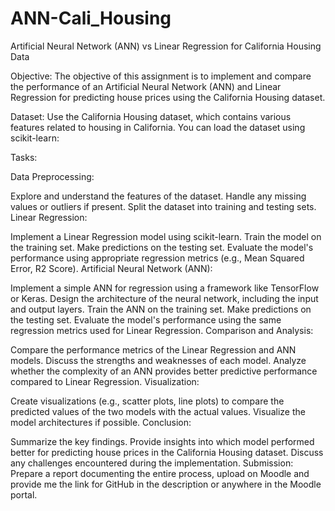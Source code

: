# ANN-Cali_Housing

Artificial Neural Network (ANN) vs Linear Regression for California Housing Data

Objective: The objective of this assignment is to implement and compare the performance of an Artificial Neural Network (ANN) and Linear Regression for predicting house prices using the California Housing dataset.

Dataset: Use the California Housing dataset, which contains various features related to housing in California. You can load the dataset using scikit-learn:

Tasks:

Data Preprocessing:

Explore and understand the features of the dataset.
Handle any missing values or outliers if present.
Split the dataset into training and testing sets.
Linear Regression:

Implement a Linear Regression model using scikit-learn.
Train the model on the training set.
Make predictions on the testing set.
Evaluate the model's performance using appropriate regression metrics (e.g., Mean Squared Error, R2 Score).
Artificial Neural Network (ANN):

Implement a simple ANN for regression using a framework like TensorFlow or Keras.
Design the architecture of the neural network, including the input and output layers.
Train the ANN on the training set.
Make predictions on the testing set.
Evaluate the model's performance using the same regression metrics used for Linear Regression.
Comparison and Analysis:

Compare the performance metrics of the Linear Regression and ANN models.
Discuss the strengths and weaknesses of each model.
Analyze whether the complexity of an ANN provides better predictive performance compared to Linear Regression.
Visualization:

Create visualizations (e.g., scatter plots, line plots) to compare the predicted values of the two models with the actual values.
Visualize the model architectures if possible.
Conclusion:

Summarize the key findings.
Provide insights into which model performed better for predicting house prices in the California Housing dataset.
Discuss any challenges encountered during the implementation.
Submission: Prepare a report documenting the entire process, upload on Moodle and provide me the link for GitHub in the description or anywhere in the Moodle portal.
